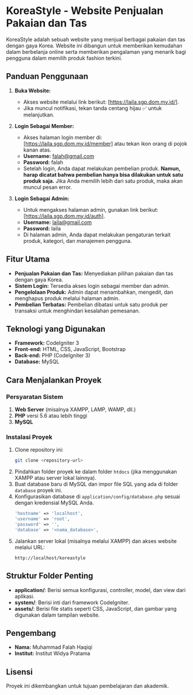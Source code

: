 # KoreaStyle - Website Penjualan Pakaian dan Tas

KoreaStyle adalah sebuah website yang menjual berbagai pakaian dan tas dengan gaya Korea. Website ini dibangun untuk memberikan kemudahan dalam berbelanja online serta memberikan pengalaman yang menarik bagi pengguna dalam memilih produk fashion terkini.


## Panduan Penggunaan

1. **Buka Website:**
   - Akses website melalui link berikut: [https://laila.sgp.dom.my.id/].
   - Jika muncul notifikasi, tekan tanda centang hijau ✅ untuk melanjutkan.

2. **Login Sebagai Member:**
   - Akses halaman login member di: [https://laila.sgp.dom.my.id/member] atau tekan ikon orang di pojok kanan atas.
   - **Username:** falah@gmail.com
   - **Password:** falah
   - Setelah login, Anda dapat melakukan pembelian produk. **Namun, harap dicatat bahwa pembelian hanya bisa dilakukan untuk satu produk saja.** Jika Anda memilih lebih dari satu produk, maka akan muncul pesan error.

3. **Login Sebagai Admin:**
   - Untuk mengakses halaman admin, gunakan link berikut: [https://laila.sgp.dom.my.id/auth].
   - **Username:** laila@gmail.com
   - **Password:** laila
   - Di halaman admin, Anda dapat melakukan pengaturan terkait produk, kategori, dan manajemen pengguna.

## Fitur Utama
- **Penjualan Pakaian dan Tas:** Menyediakan pilihan pakaian dan tas dengan gaya Korea.
- **Sistem Login:** Tersedia akses login sebagai member dan admin.
- **Pengelolaan Produk:** Admin dapat menambahkan, mengedit, dan menghapus produk melalui halaman admin.
- **Pembelian Terbatas:** Pembelian dibatasi untuk satu produk per transaksi untuk menghindari kesalahan pemesanan.

## Teknologi yang Digunakan
- **Framework:** CodeIgniter 3
- **Front-end:** HTML, CSS, JavaScript, Bootstrap
- **Back-end:** PHP (CodeIgniter 3)
- **Database:** MySQL

## Cara Menjalankan Proyek

### Persyaratan Sistem
1. **Web Server** (misalnya XAMPP, LAMP, WAMP, dll.)
2. **PHP** versi 5.6 atau lebih tinggi
3. **MySQL**

### Instalasi Proyek
1. Clone repository ini:
    ```bash
    git clone <repository-url>
    ```
2. Pindahkan folder proyek ke dalam folder `htdocs` (jika menggunakan XAMPP atau server lokal lainnya).
3. Buat database baru di MySQL dan impor file SQL yang ada di folder `database` proyek ini.
4. Konfigurasikan database di `application/config/database.php` sesuai dengan kredensial MySQL Anda.
    ```php
    'hostname' => 'localhost',
    'username' => 'root',
    'password' => '',
    'database' => '<nama_database>',
    ```
5. Jalankan server lokal (misalnya melalui XAMPP) dan akses website melalui URL:
    ```
    http://localhost/koreastyle
    ```

## Struktur Folder Penting
- **application/**: Berisi semua konfigurasi, controller, model, dan view dari aplikasi.
- **system/**: Berisi inti dari framework CodeIgniter.
- **assets/**: Berisi file statis seperti CSS, JavaScript, dan gambar yang digunakan dalam tampilan website.

## Pengembang
- **Nama:** Muhammad Falah Haqiqi
- **Institut:** Institut Widya Pratama

## Lisensi
Proyek ini dikembangkan untuk tujuan pembelajaran dan akademik.
